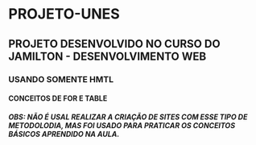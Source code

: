 
# PROJETO-UNES
## PROJETO DESENVOLVIDO NO CURSO DO JAMILTON - DESENVOLVIMENTO WEB
### USANDO SOMENTE HMTL
#### CONCEITOS DE FOR E TABLE
##### OBS: NÃO É USAL REALIZAR A CRIAÇÃO DE SITES COM ESSE TIPO DE METODOLODIA, MAS FOI USADO PARA PRATICAR OS CONCEITOS BÁSICOS APRENDIDO NA AULA.
